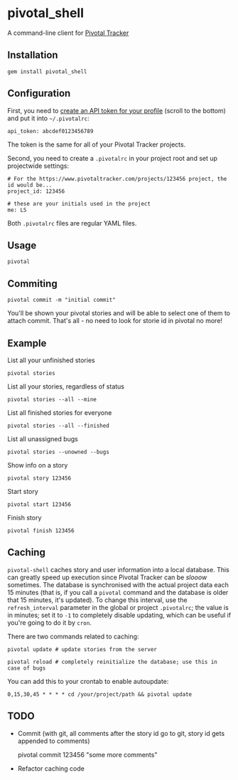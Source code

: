# pivotal_shell

A command-line client for [Pivotal Tracker](http://www.pivotaltracker.com)

## Installation

    gem install pivotal_shell

## Configuration

First, you need to [create an API token for your profile](https://www.pivotaltracker.com/profile) (scroll to the bottom) and put it into `~/.pivotalrc`:

    api_token: abcdef0123456789

The token is the same for all of your Pivotal Tracker projects.

Second, you need to create a `.pivotalrc` in your project root and set up projectwide settings:

    # For the https://www.pivotaltracker.com/projects/123456 project, the id would be...
    project_id: 123456

    # these are your initials used in the project
    me: LS

Both `.pivotalrc` files are regular YAML files.

## Usage

    pivotal
## Commiting

    pivotal commit -m "initial commit"

You'll be shown your pivotal stories and will be able to select one of them to attach commit. That's all - no need to look for storie id in pivotal no more!

## Example

List all your unfinished stories

    pivotal stories

List all your stories, regardless of status

    pivotal stories --all --mine

List all finished stories for everyone
  
    pivotal stories --all --finished

List all unassigned bugs

    pivotal stories --unowned --bugs

Show info on a story
    
    pivotal story 123456

Start story

    pivotal start 123456

Finish story

    pivotal finish 123456

## Caching

`pivotal-shell` caches story and user information into a local database. This can greatly speed up execution since Pivotal Tracker can be *slooow* sometimes.
The database is synchronised with the actual project data each 15 minutes (that is, if you call a `pivotal` command and the database is older that 15 minutes, it's updated).
To change this interval, use the `refresh_interval` parameter in the global or project `.pivotalrc`; the value is in minutes; set it to `-1` to completely disable updating, which can be
useful if you're going to do it by `cron`.

There are two commands related to caching:

    pivotal update # update stories from the server

    pivotal reload # completely reinitialize the database; use this in case of bugs

You can add this to your crontab to enable autoupdate:

    0,15,30,45 * * * * cd /your/project/path && pivotal update

## TODO

* Commit (with git, all comments after the story id go to git, story id gets appended to comments)

    pivotal commit 123456 "some more comments"

* Refactor caching code
